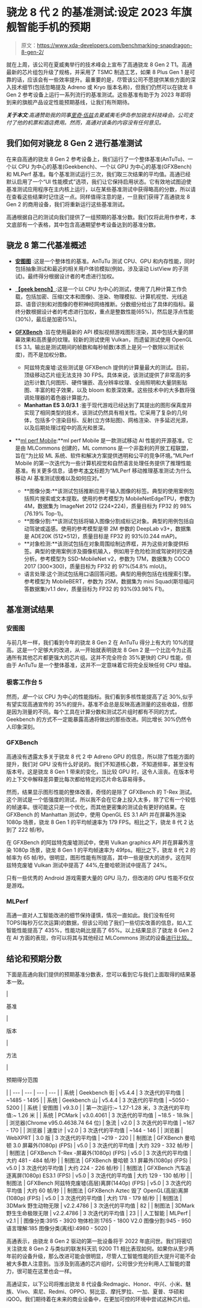 # 骁龙 8 代 2 的基准测试:设定 2023 年旗舰智能手机的预期

> 原文：<https://www.xda-developers.com/benchmarking-snapdragon-8-gen-2/>

就在上周，该公司在夏威夷举行的技术峰会上宣布了高通骁龙 8 Gen 2 T1。高通最新的芯片组包升级了规格，并采用了 TSMC 制造工艺，如果 8 Plus Gen 1 是可靠的话，应该会有一些效率提升。最重要的是，尽管该公司不愿提供某些方面的深入技术细节(包括忽略提及 Adreno 或 Kryo 版本名称)，但我们仍然可以在骁龙 8 Gen 2 参考设备上运行一系列流行的基准测试。这些基准有助于为 2023 年即将到来的旗舰产品设定性能预期基线，让我们有所期待。

***关于本文**:高通赞助我的同事[里奇·伍兹](https://www.xda-developers.com/author/richwoods/)去夏威夷毛伊岛参加骁龙科技峰会。公司支付了他的机票和酒店费用。然而，高通对该条的内容没有任何意见。*

## 我们如何对骁龙 8 Gen 2 进行基准测试

在来自高通的骁龙 8 Gen 2 参考设备上，我们运行了一个整体基准(AnTuTu)、一个以 CPU 为中心的基准(Geekbench)、一个以 GPU 为中心的基准(GFXBench)和 MLPerf 基准。每个基准测试运行三次，我们取三次结果的平均值。高通已经默认启用了一个“UI 性能模式”选项，我们让它保持启用状态。它有效地试图迫使基准测试应用程序在主内核上运行，以在某些基准测试中获得略高的分数，所以请在查看这些结果时记住这一点。同样值得注意的是，一旦我们获得了高通骁龙 8 Gen 2 的商用设备，我们将重新运行这些基准测试。

高通根据自己的测试向我们提供了一组预期的基准分数。我们仅将此用作参考，本文底部有一个表格，其中包含高通期望参考设备达到的基准分数。

## 骁龙 8 第二代基准概述

*   [**安图图**](http://www.antutu.com/en/index.htm) :这是一个整体性的基准。AnTuTu 测试 CPU、GPU 和内存性能，同时包括抽象测试和最近的相关用户体验模拟(例如，涉及滚动 ListView 的子测试)。最终得分根据设计者的考虑进行加权。
*   [**【geek bench】**](https://www.geekbench.com/):这是一个以 CPU 为中心的测试，使用了几种计算工作负载，包括加密、压缩(文本和图像)、渲染、物理模拟、计算机视觉、光线追踪、语音识别和对图像的卷积神经网络推断。分数细分给出了具体的指标。最终分数根据设计者的考虑进行加权，重点是整数性能(65%)，然后是浮点性能(30%)，最后是加密(5%)。
*   [**GFXBench**](https://gfxbench.com/result.jsp) :旨在使用最新的 API 模拟视频游戏图形渲染，其中包括大量的屏幕效果和高质量的纹理。较新的测试使用 Vulkan，而遗留测试使用 OpenGL ES 3.1。输出是测试期间的帧数和每秒帧数(本质上是另一个数除以测试长度)，而不是加权分数。
    *   阿兹特克废墟:这些测试是 GFXBench 提供的计算量最大的测试。目前，顶级移动芯片组无法支持 30 FPS。具体来说，该测试提供了非常高的多边形计数几何图形、硬件镶嵌、高分辨率纹理、全局照明和大量阴影贴图、丰富的粒子效果，以及 bloom 和景深效果。这些技术中的大多数将强调处理器的着色器计算能力。
    *   **Manhattan ES 3.0/3.1** :鉴于现代游戏已经达到了其提出的图形保真度并实现了相同类型的技术，该测试仍然具有相关性。它采用了复杂的几何体，包括多个渲染目标、反射(立方体贴图)、网格渲染、许多延迟光源，以及后期处理过程中的高光和景深。

*   **[ml perf Mobile](https://mlcommons.org/en/):**ml perf Mobile 是一款测试移动 AI 性能的开源基准。它是由 MLCommons 创建的，ML commons 是一个非盈利的开放工程联盟，旨在“为比较 ML 系统、软件和解决方案提供透明和公平的竞争环境。”MLPerf Mobile 的第一次迭代为一些计算机视觉和自然语言处理任务提供了推理性能基准。有关更多信息，请参考[本文](http://www.researchgate.net/publication/346668830_MLPerf_Mobile_Inference_Benchmark_Why_Mobile_AI_Benchmarking_Is_Hard_and_What_to_Do_About_It)标题为“MLPerf 移动推理基准测试:为什么移动 AI 基准测试很难以及如何应对。”
    *   **图像分类:**该测试包括推断应用于输入图像的标签。典型的使用案例包括照片搜索或文本提取。使用的参考模型为 MobileNetEdgeTPU，参数为 4M，数据集为 ImageNet 2012 (224×224)，质量目标为 FP32 的 98%(76.19% Top-1)。
    *   **图像分割:**该测试包括将输入图像分割成标记对象。典型的用例包括自动驾驶或遥感。使用的参考模型是带 2M 参数的 DeepLab v3+，数据集是 ADE20K (512×512)，质量目标是 FP32 的 93%(0.244 mAP)。
    *   **对象检测:**该测试包括在对象周围绘制边界框，并为这些对象提供标签。典型的使用案例涉及摄像机输入，例如用于危险检测或驾驶时的交通分析。参考模型为 SSD-MobileNet v2，参数为 17M，数据集为 COCO 2017 (300×300)，质量目标为 FP32 的 97%(54.8% mIoU)。
    *   语言处理:这个测试包括用口语回答问题。典型的用例包括在线搜索引擎。参考模型为 MobileBERT，参数为 25M，数据集为 mini Squad(斯坦福问答数据集)v1.1 dev，质量目标为 FP32 的 93%(93.98% F1)。

## 基准测试结果

### 安图图

与前几年一样，我们看到今年的骁龙 8 Gen 2 在 AnTuTu 得分上有大约 10%的提高。这是一个足够大的改进，从一开始就表明骁龙 8 Gen 2 是一个比迄今为止高通所有其他芯片都更强大的芯片组。这并不完全符合 35%更快的 CPU 性能，但由于 AnTuTu 是一个整体基准，这并不一定意味着它将完全反映任何 CPU 增益。

### 极客工作台 5

然而，*是*一个以 CPU 为中心的性能指标。我们看到多核性能提高了近 30%,似乎有望实现高通宣传的 35%的提升。基准不会总是反映高通测量的这些收益，但那是因为测量的不同。每个工具在计算分数和测试芯片组时都有不同的方式，Geekbench 的方式不一定能暴露高通将做出的那些改进。同比增长 30%仍然令人印象深刻。

### GFXBench

高通没有透露太多关于骁龙 8 代 2 中 Adreno GPU 的信息，所以除了性能方面的提升，我们对 GPU 没有什么好说的。我们不知道核心数，不知道频率，甚至没有版本号。这是骁龙 8 Gen 1 带来的变化，当比较 GPU 时，这令人沮丧。在版本号的上下文中解释差异要比每次都给特定的芯片命名容易得多。

然而，结果显示图形性能的整体改善，奇怪的是除了 GFXBench 的 T-Rex 测试。这个测试是一个低强度的测试，所以我不会在它身上投入太多，除了它有一个较低的帧速率。很可能这只是一个优化，而其他更密集的测试会有更好的结果。在 GFXBench 的 Manhattan 测试中，使用 OpenGL ES 3.1 API 并在屏幕外渲染 1080p 场景，骁龙 8 Gen 1 的平均帧速率为 179 FPS。相比之下，骁龙 8 代 2 达到了 222 帧/秒。

在 GFXBench 的阿兹特克废墟测试中，使用 Vulkan graphics API 并在屏幕外渲染 1080p 场景，骁龙 8 Gen 1 的平均帧速率为 49fps。相比之下，骁龙 8 代 2 的帧率为 65 帧/秒。很明显，图形性能有所提高，其中一些是很大的进步。这在阿兹特克废墟 Vulkan 测试中提高了 44%,在曼哈顿测试中提高了 24%。

只有一些优秀的 Android 游戏需要大量的 GPU 马力，但改进的 GPU 性能不仅仅是游戏。

### MLPerf

高通一直对人工智能改进的细节保持谨慎，情况一直如此。我们没有任何 TOPS(每秒万亿次运算)的数据，但该公司给了我们一些切实改善的信息，如人工智能性能提高了 435%，性能功耗比提高了 65%。以上结果显示了骁龙 8 Gen 2 在 AI 方面的表现，你可以将其与其他经过 MLCommons 测试的设备[进行比较。](https://mlcommons.org/en/inference-mobile-21/)

## 结论和预期分数

下面是高通向我们提供的预期基准分数表，您可以看到它与我们上面取得的结果基本一致。

| 

基准

 | 

版本

 | 

方法

 | 

预期得分范围

 |
| --- | --- | --- | --- |
| 系统 | Geekbench 街 | v5.4.4 | 3 次迭代的平均值 | ~1485 - 1495 |
| 系统 | Geekbench 山 | v5.4.4 | 3 次迭代的平均值 | ~5050 - 5200 |
| 系统 | 安图图 | v9.3.0 |  | 第一次运行:~ 1.27-1.28 米，3 次迭代的平均值:~ 1.26 米 |
| 系统 | PCMark | v3.0.4061 | 3 次迭代的平均值 | ~18.5 - 18.9k |
| 浏览器(Chrome v95.0.4638.74 64 位) | 急流 | v2.0 | 3 次迭代的平均值 | ~167 - 170 |
| 浏览器 | 速度计 | v2.0 | 3 次迭代的平均值 | ~144 - 146 |
| 浏览器 | WebXPRT | 3.0 版 | 3 次迭代的平均值 | ~219 - 220 |
| 制图法 | GFXBench 曼哈顿 3.0 屏幕外(1080p) (FPS) | v5.0 | 3 次迭代的平均值 | 大约 329 - 332 帧/秒 |
| 制图法 | GFXBench T-Rex -屏幕外(1080p) (FPS) | v5.0 | 3 次迭代的平均值 | 大约 481 - 484 帧/秒 |
| 制图法 | GFXBench 曼哈顿 3.1 屏幕外(1080p) (FPS) | v5.0 | 3 次迭代的平均值 | 大约 224 - 226 帧/秒 |
| 制图法 | GFXBench 汽车追逐离屏(1080p) ES3.1 (FPS) | v5.0 | 3 次迭代的平均值 | 大约 129 - 130 帧/秒 |
| 制图法 | GFXBench 阿兹特克废墟(高层)离屏(1440p) (FPS) | v5.0 | 3 次迭代的平均值 | 大约 60 帧/秒 |
| 制图法 | GFXBench Aztec 毁了 OpenGL(高层)离屏(1080p) (FPS) | v5.0 | 3 次迭代的平均值 | 大约 178 - 179 帧/秒 |
| 制图法 | 3DMark 野生动物无限 | v2.2.4786 | 3 次迭代的平均值 | 82 |
| 制图法 | 3DMark 野生生命极限无限 | v2.2.4786 | 3 次迭代的平均值 | 23 |
| 人工智能 | MLPerf | v2.1 |  | 图像分类:3915 - 3920 物体检测:1765 - 1800 V2.0 图像分割:945 - 950 语言理解:185 图像分类(离线):4980 - 5020 |

高通表示，由骁龙 8 Gen 2 驱动的第一批设备将于 2022 年底问世。我们将密切关注骁龙 8 Gen 2 与类似的联发科天玑 9200 T1 相比表现如何。如果你从至少两年前的设备升级，那么改进可能会很明显，尽管人工智能性能的巨大提升可能不会被大多数人注意到。当涉及到高通的芯片组时，公司很少充分利用人工智能的潜力，很可能在这里也会一样。

高通证实，以下公司将推出骁龙 8 代设备:Redmagic、Honor、中兴、小米、魅族、Vivo、索尼、Redmi、OPPO、努比亚、摩托罗拉、一加、夏普、华硕和 iQOO。我们期待着在未来的商业设备中，在更加可控的环境中尝试这种芯片组。